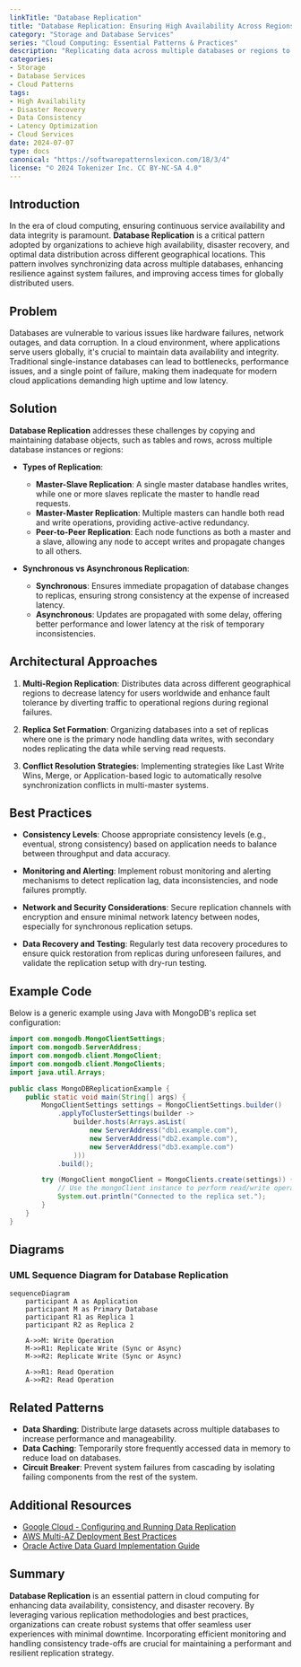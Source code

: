 ```yaml
---
linkTitle: "Database Replication"
title: "Database Replication: Ensuring High Availability Across Regions"
category: "Storage and Database Services"
series: "Cloud Computing: Essential Patterns & Practices"
description: "Replicating data across multiple databases or regions to achieve high availability and disaster recovery while maintaining data consistency and latency optimization in cloud services."
categories:
- Storage
- Database Services
- Cloud Patterns
tags:
- High Availability
- Disaster Recovery
- Data Consistency
- Latency Optimization
- Cloud Services
date: 2024-07-07
type: docs
canonical: "https://softwarepatternslexicon.com/18/3/4"
license: "© 2024 Tokenizer Inc. CC BY-NC-SA 4.0"
---
```


## Introduction

In the era of cloud computing, ensuring continuous service availability and data integrity is paramount. **Database Replication** is a critical pattern adopted by organizations to achieve high availability, disaster recovery, and optimal data distribution across different geographical locations. This pattern involves synchronizing data across multiple databases, enhancing resilience against system failures, and improving access times for globally distributed users.

## Problem

Databases are vulnerable to various issues like hardware failures, network outages, and data corruption. In a cloud environment, where applications serve users globally, it's crucial to maintain data availability and integrity. Traditional single-instance databases can lead to bottlenecks, performance issues, and a single point of failure, making them inadequate for modern cloud applications demanding high uptime and low latency.

## Solution

**Database Replication** addresses these challenges by copying and maintaining database objects, such as tables and rows, across multiple database instances or regions:

- **Types of Replication**:
  - **Master-Slave Replication**: A single master database handles writes, while one or more slaves replicate the master to handle read requests.
  - **Master-Master Replication**: Multiple masters can handle both read and write operations, providing active-active redundancy.
  - **Peer-to-Peer Replication**: Each node functions as both a master and a slave, allowing any node to accept writes and propagate changes to all others.

- **Synchronous vs Asynchronous Replication**:
  - **Synchronous**: Ensures immediate propagation of database changes to replicas, ensuring strong consistency at the expense of increased latency.
  - **Asynchronous**: Updates are propagated with some delay, offering better performance and lower latency at the risk of temporary inconsistencies.

## Architectural Approaches

1. **Multi-Region Replication**: Distributes data across different geographical regions to decrease latency for users worldwide and enhance fault tolerance by diverting traffic to operational regions during regional failures.

2. **Replica Set Formation**: Organizing databases into a set of replicas where one is the primary node handling data writes, with secondary nodes replicating the data while serving read requests.

3. **Conflict Resolution Strategies**: Implementing strategies like Last Write Wins, Merge, or Application-based logic to automatically resolve synchronization conflicts in multi-master systems.

## Best Practices

- **Consistency Levels**: Choose appropriate consistency levels (e.g., eventual, strong consistency) based on application needs to balance between throughput and data accuracy.

- **Monitoring and Alerting**: Implement robust monitoring and alerting mechanisms to detect replication lag, data inconsistencies, and node failures promptly.

- **Network and Security Considerations**: Secure replication channels with encryption and ensure minimal network latency between nodes, especially for synchronous replication setups.

- **Data Recovery and Testing**: Regularly test data recovery procedures to ensure quick restoration from replicas during unforeseen failures, and validate the replication setup with dry-run testing.

## Example Code

Below is a generic example using Java with MongoDB's replica set configuration:

```java
import com.mongodb.MongoClientSettings;
import com.mongodb.ServerAddress;
import com.mongodb.client.MongoClient;
import com.mongodb.client.MongoClients;
import java.util.Arrays;

public class MongoDBReplicationExample {
    public static void main(String[] args) {
        MongoClientSettings settings = MongoClientSettings.builder()
            .applyToClusterSettings(builder ->
                builder.hosts(Arrays.asList(
                    new ServerAddress("db1.example.com"),
                    new ServerAddress("db2.example.com"),
                    new ServerAddress("db3.example.com")
                )))
            .build();

        try (MongoClient mongoClient = MongoClients.create(settings)) {
            // Use the mongoClient instance to perform read/write operations
            System.out.println("Connected to the replica set.");
        }
    }
}
```

## Diagrams

### UML Sequence Diagram for Database Replication

```mermaid
sequenceDiagram
    participant A as Application
    participant M as Primary Database
    participant R1 as Replica 1
    participant R2 as Replica 2

    A->>M: Write Operation
    M->>R1: Replicate Write (Sync or Async)
    M->>R2: Replicate Write (Sync or Async)

    A->>R1: Read Operation
    A->>R2: Read Operation
```

## Related Patterns

- **Data Sharding**: Distribute large datasets across multiple databases to increase performance and manageability.
- **Data Caching**: Temporarily store frequently accessed data in memory to reduce load on databases.
- **Circuit Breaker**: Prevent system failures from cascading by isolating failing components from the rest of the system.

## Additional Resources

- [Google Cloud - Configuring and Running Data Replication](https://cloud.google.com/solutions/configuring-and-running-data-replication)
- [AWS Multi-AZ Deployment Best Practices](https://aws.amazon.com/blogs/database/multi-az-deployment-best-practices/)
- [Oracle Active Data Guard Implementation Guide](https://docs.oracle.com/cd/E11882_01/server.112/e41134/tdpsg_data_guard.htm)

## Summary

**Database Replication** is an essential pattern in cloud computing for enhancing data availability, consistency, and disaster recovery. By leveraging various replication methodologies and best practices, organizations can create robust systems that offer seamless user experiences with minimal downtime. Incorporating efficient monitoring and handling consistency trade-offs are crucial for maintaining a performant and resilient replication strategy.
